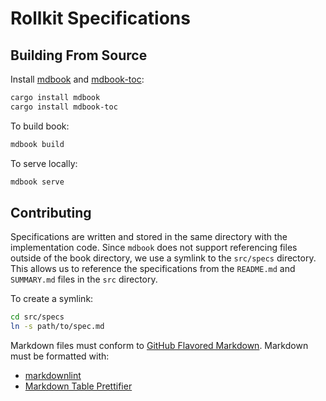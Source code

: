 # Rollkit Specifications

## Building From Source

Install [mdbook](https://rust-lang.github.io/mdBook/guide/installation.html) and [mdbook-toc](https://github.com/badboy/mdbook-toc):

```sh
cargo install mdbook
cargo install mdbook-toc
```

To build book:

```sh
mdbook build
```

To serve locally:

```sh
mdbook serve
```

## Contributing

Specifications are written and stored in the same directory with the implementation code. Since `mdbook` does not support referencing files outside of the book directory, we use a symlink to the `src/specs` directory. This allows us to reference the specifications from the `README.md` and `SUMMARY.md` files in the `src` directory.

To create a symlink:

```sh
cd src/specs
ln -s path/to/spec.md
```

Markdown files must conform to [GitHub Flavored Markdown](https://github.github.com/gfm/). Markdown must be formatted with:

- [markdownlint](https://github.com/DavidAnson/markdownlint)
- [Markdown Table Prettifier](https://github.com/darkriszty/MarkdownTablePrettify-VSCodeExt)

